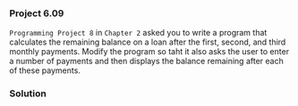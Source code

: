 ### Project 6.09
`Programming Project 8` in `Chapter 2` asked you to write a program that calculates the remaining balance on a loan after the first, second, and third monthly payments. Modify the program so taht it also asks the user to enter a number of payments and then displays the balance remaining after each of these payments.
### Solution
